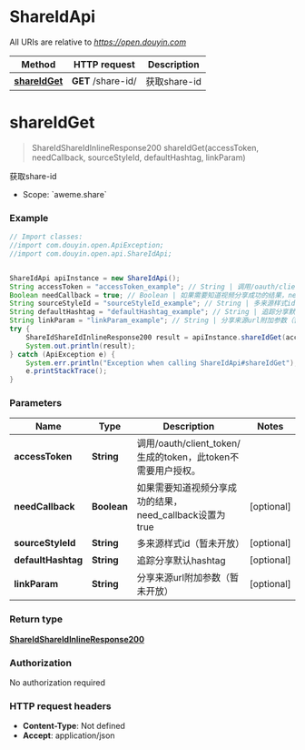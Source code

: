 # ShareIdApi

All URIs are relative to *https://open.douyin.com*

Method | HTTP request | Description
------------- | ------------- | -------------
[**shareIdGet**](ShareIdApi.md#shareIdGet) | **GET** /share-id/ | 获取share-id

<a name="shareIdGet"></a>
# **shareIdGet**
> ShareIdShareIdInlineResponse200 shareIdGet(accessToken, needCallback, sourceStyleId, defaultHashtag, linkParam)

获取share-id

* Scope: &#x60;aweme.share&#x60; 

### Example
```java
// Import classes:
//import com.douyin.open.ApiException;
//import com.douyin.open.api.ShareIdApi;


ShareIdApi apiInstance = new ShareIdApi();
String accessToken = "accessToken_example"; // String | 调用/oauth/client_token/生成的token，此token不需要用户授权。
Boolean needCallback = true; // Boolean | 如果需要知道视频分享成功的结果，need_callback设置为true
String sourceStyleId = "sourceStyleId_example"; // String | 多来源样式id（暂未开放）
String defaultHashtag = "defaultHashtag_example"; // String | 追踪分享默认hashtag
String linkParam = "linkParam_example"; // String | 分享来源url附加参数（暂未开放）
try {
    ShareIdShareIdInlineResponse200 result = apiInstance.shareIdGet(accessToken, needCallback, sourceStyleId, defaultHashtag, linkParam);
    System.out.println(result);
} catch (ApiException e) {
    System.err.println("Exception when calling ShareIdApi#shareIdGet");
    e.printStackTrace();
}
```

### Parameters

Name | Type | Description  | Notes
------------- | ------------- | ------------- | -------------
 **accessToken** | **String**| 调用/oauth/client_token/生成的token，此token不需要用户授权。 |
 **needCallback** | **Boolean**| 如果需要知道视频分享成功的结果，need_callback设置为true | [optional]
 **sourceStyleId** | **String**| 多来源样式id（暂未开放） | [optional]
 **defaultHashtag** | **String**| 追踪分享默认hashtag | [optional]
 **linkParam** | **String**| 分享来源url附加参数（暂未开放） | [optional]

### Return type

[**ShareIdShareIdInlineResponse200**](ShareIdShareIdInlineResponse200.md)

### Authorization

No authorization required

### HTTP request headers

 - **Content-Type**: Not defined
 - **Accept**: application/json

